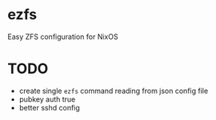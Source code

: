 # ezfs
Easy ZFS configuration for NixOS

# TODO
- create single `ezfs` command reading from json config file
- pubkey auth true
- better sshd config
